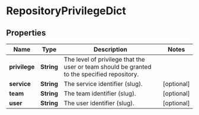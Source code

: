 
# RepositoryPrivilegeDict

## Properties
Name | Type | Description | Notes
------------ | ------------- | ------------- | -------------
**privilege** | **String** | The level of privilege that the user or team should be granted to the specified repository. | 
**service** | **String** | The service identifier (slug). |  [optional]
**team** | **String** | The team identifier (slug). |  [optional]
**user** | **String** | The user identifier (slug). |  [optional]



